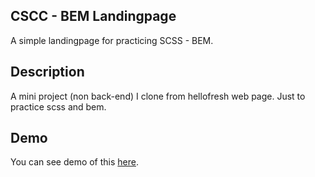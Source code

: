 ## CSCC - BEM Landingpage

A simple landingpage for practicing SCSS - BEM.

## Description

A mini project (non back-end) I clone from hellofresh web page. Just to practice scss and bem.

## Demo

You can see demo of this [here](https://scss-bem.web.app/).
